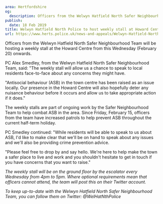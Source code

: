 ```yaml
area: Hertfordshire
og:
  description: Officers from the Welwyn Hatfield North Safer Neighbourhood Team will be hosting a weekly stall at the Howard Centre from this Wednesday (February 20) onwards.
publish:
  date: 18 Feb 2019
title: Welwyn Hatfield North Police to host weekly stall at Howard Centre
url: https://www.herts.police.uk/news-and-appeals/Welwyn-Hatfield-North-Police-to-host-weekly-stall-at-Howard-Centre-2592PR
```

Officers from the Welwyn Hatfield North Safer Neighbourhood Team will be hosting a weekly stall at the Howard Centre from this Wednesday (February 20) onwards.

PC Alex Smedley, from the Welwyn Hatfield North Safer Neighbourhood Team, said: "The weekly stall will allow us a chance to speak to local residents face-to-face about any concerns they might have.

"Antisocial behaviour (ASB) in the town centre has been raised as an issue locally. Our presence in the Howard Centre will also hopefully deter any nuisance behaviour before it occurs and allow us to take appropriate action if it does."

The weekly stalls are part of ongoing work by the Safer Neighbourhood Team to help combat ASB in the area. Since Friday, February 15, officers from the team have increased patrols to help prevent ASB throughout the current half-term holiday.

PC Smedley continued: "While residents will be able to speak to us about ASB, I'd like to make clear that we'll be on hand to speak about any issues and we'll also be providing crime prevention advice.

"Please feel free to drop by and say hello. We're here to help make the town a safer place to live and work and you shouldn't hesitate to get in touch if you have concerns that you want to raise."

_The weekly stall will be on the ground floor by the escalator every Wednesday from 4pm to 5pm. Where optional requirements mean that officers cannot attend, the team will post this on their Twitter account._

_To keep up-to-date with the Welwyn Hatfield North Safer Neighbourhood Team, you can follow them on Twitter: @WelHatNthPolice_
